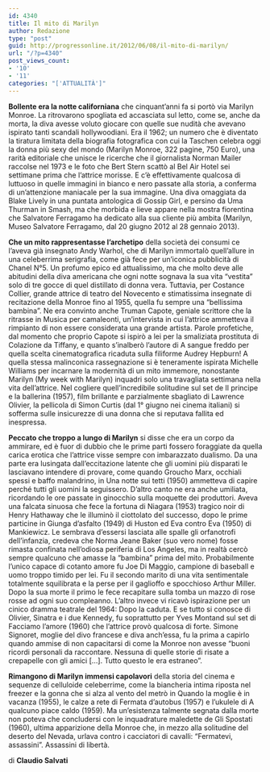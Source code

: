 ```yaml
---
id: 4340
title: Il mito di Marilyn
author: Redazione
type: "post"
guid: http://progressonline.it/2012/06/08/il-mito-di-marilyn/
url: "/?p=4340"
post_views_count:
- '10'
- '11'
categories: "['ATTUALITÀ']"
---
```


**Bollente era la notte californiana** che cinquant’anni fa si portò via Marilyn Monroe. La ritrovarono spogliata ed accasciata sul letto, come se, anche da morta, la diva avesse voluto giocare con quelle sue nudità che avevano ispirato tanti scandali hollywoodiani. Era il 1962; un numero che è diventato la tiratura limitata della biografia fotografica con cui la Taschen celebra oggi la donna più sexy del mondo (Marilyn Monroe, 322 pagine, 750 Euro), una rarità editoriale che unisce le ricerche che il giornalista Norman Mailer raccolse nel 1973 e le foto che Bert Stern scattò al Bel Air Hotel sei settimane prima che l’attrice morisse. E c’è effettivamente qualcosa di luttuoso in quelle immagini in bianco e nero passate alla storia, a conferma di un’attenzione maniacale per la sua immagine. Una diva omaggiata da Blake Lively in una puntata antologica di Gossip Girl, e persino da Uma Thurman in Smash, ma che morbida e lieve appare nella mostra fiorentina che Salvatore Ferragamo ha dedicato alla sua cliente più ambita (Marilyn, Museo Salvatore Ferragamo, dal 20 giugno 2012 al 28 gennaio 2013).

**Che un mito rappresentasse l’archetipo** della società dei consumi ce l’aveva già insegnato Andy Warhol, che di Marilyn immortalò quell’allure in una celeberrima serigrafia, come già fece per un’iconica pubblicità di Chanel N°5. Un profumo epico ed attualissimo, ma che molto deve alle abitudini della diva americana che ogni notte sognava la sua vita “vestita” solo di tre gocce di quel distillato di donna vera. Tuttavia, per Costance Collier, grande attrice di teatro del Novecento e stimatissima insegnate di recitazione della Monroe fino al 1955, quella fu sempre una “bellissima bambina”. Ne era convinto anche Truman Capote, geniale scrittore che la ritrasse in Musica per camaleonti, un’intervista in cui l’attrice ammetteva il rimpianto di non essere considerata una grande artista. Parole profetiche, dal momento che proprio Capote si ispirò a lei per la smaliziata prostituta di Colazione da Tiffany, e quanto s’inalberò l’autore di A sangue freddo per quella scelta cinematografica ricaduta sulla filiforme Audrey Hepburn! A quella stessa malinconica rassegnazione si è teneramente ispirata Michelle Williams per incarnare la modernità di un mito immemore, nonostante Marilyn (My week with Marilyn) inquadri solo una travagliata settimana nella vita dell’attrice. Nel cogliere quell’incredibile solitudine sul set de Il principe e la ballerina (1957), film brillante e parzialmente sbagliato di Lawrence Olivier, la pellicola di Simon Curtis (dal 1° giugno nei cinema italiani) si sofferma sulle insicurezze di una donna che si reputava fallita ed inespressa.

**Peccato che troppo a lungo di Marilyn** si disse che era un corpo da ammirare, ed è fuor di dubbio che le prime parti fossero foraggiate da quella carica erotica che l’attrice visse sempre con imbarazzato dualismo. Da una parte era lusingata dall’eccitazione latente che gli uomini più disparati le lasciavano intendere di provare, come quando Groucho Marx, occhiali spessi e baffo malandrino, in Una notte sui tetti (1950) ammetteva di capire perché tutti gli uomini la seguissero. D’altro canto ne era anche umiliata, ricordando le ore passate in ginocchio sulla moquette dei produttori. Aveva una falcata sinuosa che fece la fortuna di Niagara (1953) tragico noir di Henry Hathaway che le illuminò il ciottolato del successo, dopo le prime particine in Giunga d’asfalto (1949) di Huston ed Eva contro Eva (1950) di Mankiewicz. Le sembrava d’essersi lasciata alle spalle gli orfanotrofi dell’infanzia, credeva che Norma Jeane Baker (suo vero nome) fosse rimasta confinata nell’odiosa periferia di Los Angeles, ma in realtà cercò sempre qualcuno che amasse la “bambina” prima del mito. Probabilmente l’unico capace di cotanto amore fu Joe Di Maggio, campione di baseball e uomo troppo timido per lei. Fu il secondo marito di una vita sentimentale totalmente squilibrata e la perse per il gaglioffo e spocchioso Arthur Miller. Dopo la sua morte il primo le fece recapitare sulla tomba un mazzo di rose rosse ad ogni suo compleanno. L’altro invece vi ricavò ispirazione per un cinico dramma teatrale del 1964: Dopo la caduta. E se tutto si conosce di Olivier, Sinatra e i due Kennedy, fu soprattutto per Yves Montand sul set di Facciamo l’amore (1960) che l’attrice provò qualcosa di forte. Simone Signoret, moglie del divo francese e diva anch’essa, fu la prima a capirlo quando ammise di non capacitarsi di come la Monroe non avesse “buoni ricordi personali da raccontare. Nessuna di quelle storie di risate a crepapelle con gli amici \[…\]. Tutto questo le era estraneo”.

**Rimangono di Marilyn immensi capolavori** della storia del cinema e sequenze di celluloide celeberrime, come la biancheria intima riposta nel freezer e la gonna che si alza al vento del metrò in Quando la moglie è in vacanza (1955), le calze a rete di Fermata d’autobus (1957) e l’ukulele di A qualcuno piace caldo (1959). Ma un’esistenza talmente segnata dalla morte non poteva che concludersi con le inquadrature maledette de Gli Spostati (1960), ultima apparizione della Monroe che, in mezzo alla solitudine del deserto del Nevada, urlava contro i cacciatori di cavalli: “Fermatevi, assassini”. Assassini di libertà.

di **Claudio Salvati**